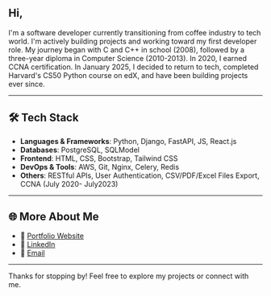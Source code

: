 ## Hi,

I'm a software developer currently transitioning from coffee industry to tech world. I'm actively building projects and working toward my first developer role. My journey began with C and C++ in school (2008), followed by a three-year diploma in Computer Science (2010-2013). In 2020, I earned CCNA certification. In January 2025, I decided to return to tech, completed Harvard's CS50 Python course on edX, and have been building projects ever since.

---

## 🛠️ Tech Stack

- **Languages & Frameworks**: Python, Django, FastAPI, JS, React.js
- **Databases**: PostgreSQL, SQLModel
- **Frontend**: HTML, CSS, Bootstrap, Tailwind CSS
- **DevOps & Tools**: AWS, Git, Nginx, Celery, Redis
- **Others**: RESTful APIs, User Authentication, CSV/PDF/Excel Files Export, CCNA (July 2020- July2023)

---

## 🌐 More About Me

- 🔗 [Portfolio Website](https://gurdeepkumar.com)
- 💼 [LinkedIn](https://www.linkedin.com/in/gurdeep-kumar/)
- 📧 [Email](mailto:mgrdxb@hotmail.com)

---

Thanks for stopping by! Feel free to explore my projects or connect with me.
